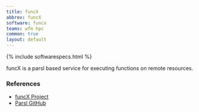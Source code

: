 ```yaml
---
title: funcX
abbrev: funcX
software: funcx
teams: wfm hpc
common: true
layout: default
---
```


{% include softwarespecs.html %}

funcX is a parsl based service for executing functions on remote resources.

### References

- [funcX Project](https://funcx.org/)
- [Parsl GitHub](https://github.com/Parsl/parsl)
